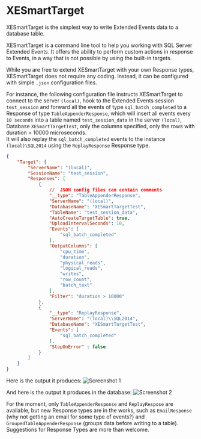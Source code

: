 # XESmartTarget

XESmartTarget is the simplest way to write Extended Events data to a database table.

XESmartTarget is a command line tool to help you working with SQL Server Extended Events. It offers the ability to perform custom actions in response to Events, in a way that is not possible by using the built-in targets.

While you are free to extend XESmartTarget with your own Response types, XESmartTarget does not require any coding. Instead, it can be configured with simple `.json` configuration files.

For instance, the following configuration file instructs XESmartTarget to connect to the server `(local)`, hook to the Extended Events session `test_session` and forward all the events of type `sql_batch_completed` to a Response of type `TableAppenderResponse`, which will insert all events every `10 seconds` into a table named `test_session_data` in the server `(local)`, Database `XESmartTargetTest`, only the columns specified, only the rows with duration > 10000 microseconds.
<BR>It will also replay the `sql_batch_completed` events to the instance `(local)\SQL2014` using the `ReplayResponse` Response type.

```json
{
    "Target": {
        "ServerName": "(local)",
        "SessionName": "test_session",
        "Responses": [
            {
                //  JSON config files can contain comments
                "__type": "TableAppenderResponse",
                "ServerName": "(local)",
                "DatabaseName": "XESmartTargetTest",
                "TableName": "test_session_data",
                "AutoCreateTargetTable": true,
                "UploadIntervalSeconds": 10,
                "Events": [
                    "sql_batch_completed"
                ],
                "OutputColumns": [
                    "cpu_time", 
                    "duration", 
                    "physical_reads", 
                    "logical_reads", 
                    "writes", 
                    "row_count", 
                    "batch_text"
                ],
                "Filter": "duration > 10000"
            },
            {
                "__type": "ReplayResponse",
                "ServerName": "(local)\\SQL2014",
                "DatabaseName": "XESmartTargetTest",
                "Events": [
                    "sql_batch_completed"
                ],
                "StopOnError" : false
            }
        ]
    }
}
```

Here is the output it produces: 
![Screenshot 1](https://github.com/spaghettidba/XESmartTarget/blob/master/Images/Screenshot1.png?raw=true "Screenshot")

And here is the output it produces in the database:
![Screenshot 2](https://github.com/spaghettidba/XESmartTarget/blob/master/Images/Screenshot2.png?raw=true "Screenshot")

For the moment, only `TableAppenderResponse` and `ReplayRespose` are available, but new Response types are in the works, such as `EmailResponse` (why not getting an email for some type of events?) and `GroupedTableAppenderResponse` (groups data before writing to a table). 
<BR>Suggestions for Response Types are more than welcome.
